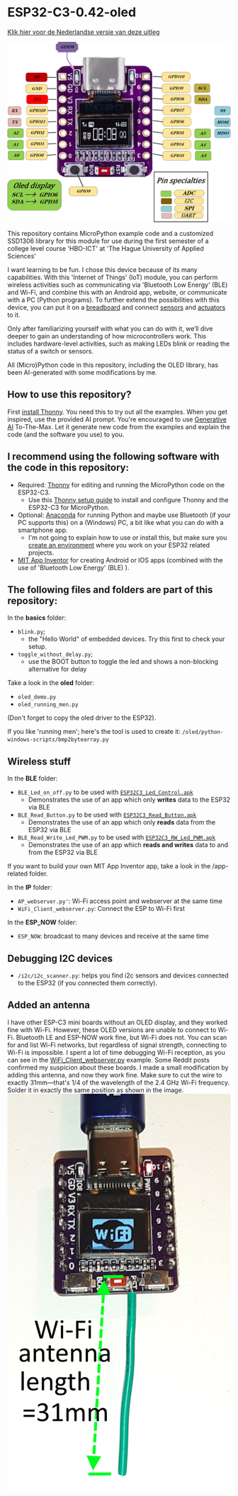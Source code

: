 # ESP32-C3-0.42-oled
[Klik hier voor de Nederlandse versie van deze uitleg](README_NL.md)

![ESP32-C3 with 0.42" oled display](/images/esp32-c3-0.42-oled-pinout.png)

This repository contains MicroPython example code and a customized SSD1306 library for this module for use during the first semester of a college level course 'HBO-ICT' at 'The Hague University of Applied Sciences'

I want learning to be fun. I chose this device because of its many capabilities. With this 'Internet of Things' (IoT) module, you can perform wireless activities such as communicating via 'Bluetooth Low Energy' (BLE) and Wi-Fi, and combine this with an Android app, website, or communicate with a PC (Python programs). To further extend the possibilities with this device, you can put it on a [breadboard](/images/ESP32-c3-oled-breadboard-hc-sr04p_bb.png) and connect [sensors](/images/ESP32-c3-oled-breadboard-imu_bb.png) and [actuators](/images/ESP32-c3-oled-breadboard-servo_bb.png) to it.

Only after familiarizing yourself with what you can do with it, we’ll dive deeper to gain an understanding of how microcontrollers work. This includes hardware-level activities, such as making LEDs blink or reading the status of a switch or sensors.

All (Micro)Python code in this repository, including the OLED library, has been AI-generated with some modifications by me.


## How to use this repository?
First [install Thonny](/manual/Install_Thonny_EN.pdf). You need this to try out all the examples. When you get inspired, use the provided AI prompt. 
You're encouraged to use [Generative AI](/Generative_AI/readme.md) To-The-Max. Let it generate new code from the examples and explain the code (and the software you use) to you.

## I recommend using the following software with the code in this repository:

 - Required: [Thonny](https://thonny.org/) for editing and running the MicroPython code on the ESP32-C3.
	- Use this [Thonny setup guide](/manual/Install_Thonny_EN.pdf) to install and configure Thonny and the ESP32-C3 for MicroPython.
 - Optional: [Anaconda](https://anaconda.org/) for running Python and maybe use Bluetooth (if your PC supports this) on a (Windows) PC, a bit like what you can do with a smartphone app.
	- I'm not going to explain how to use or install this, but make sure you [create an environment](https://www.anaconda.com/docs/tools/working-with-conda/environments) where you work on your ESP32 related projects.
 - [MIT App Inventor](https://appinventor.mit.edu/) for creating Android or IOS apps (combined with the use of 'Bluetooth Low Energy' (BLE) ).

## The following files and folders are part of this repository:

In the **basics** folder:

 - `blink.py`; 
	 - the "Hello World" of embedded devices. Try this first to check your setup.
 - `toggle_without_delay.py`;
	 - use the BOOT button to toggle the led and shows a non-blocking alternative for delay 

Take a look in the **oled** folder:

- `oled_demo.py`
- `oled_running_men.py`

(Don't forget to copy the oled driver to the ESP32).

If you like 'running men'; here's the tool is used to create it: `/oled/python-windows-scripts/bmp2bytearray.py`

## Wireless stuff

In the **BLE** folder:
- `BLE_Led_on_off.py` to be used with [`ESP32C3_Led_Control.apk`](/app-related/ESP32C3_Led_Control.apk)
	- Demonstrates the use of an app which only **writes** data to the ESP32 via BLE
- `BLE_Read_Button.py` to be used with [`ESP32C3_Read_Button.apk`](/app-related/ESP32C3_Read_Button.apk)
	- Demonstrates the use of an app which only **reads** data from the ESP32 via BLE
- `BLE_Read_Write_Led_PWM.py` to be used with [`ESP32C3_RW_Led_PWM.apk`](/app-related/ESP32C3_RW_Led_PWM.apk)
	- Demonstrates the use of an app which **reads and writes** data to and from the ESP32 via BLE

If you want to build your own MIT App Inventor app, take a look in the /app-related folder.

In the **IP** folder:
- `AP_webserver.py'`: 	Wi-Fi access point and webserver at the same time
- `WiFi_Client_webserver.py`: Connect the ESP to Wi-Fi first

In the **ESP_NOW** folder:

- `ESP_NOW`: broadcast to many devices and receive at the same time

## Debugging I2C devices

- `/i2c/i2c_scanner.py`: helps you find i2c sensors and devices connected to the ESP32 (if you connected them correctly).

## Added an antenna

I have other ESP-C3 mini boards without an OLED display, and they worked fine with Wi-Fi. However, these OLED versions are unable to connect to Wi-Fi. Bluetooth LE and ESP-NOW work fine, but Wi-Fi does not. You can scan for and list Wi-Fi networks, but regardless of signal strength, connecting to Wi-Fi is impossible.
I spent a lot of time debugging Wi-Fi reception, as you can see in the [WiFi_Client_webserver.py](/IP/WiFi_Client_webserver.py) example. Some Reddit posts confirmed my suspicion about these boards. I made a small modification by adding this antenna, and now they work fine.
Make sure to cut the wire to exactly 31mm—that's 1/4 of the wavelength of the 2.4 GHz Wi-Fi frequency. Solder it in exactly the same position as shown in the image.
![ESP32-C3 oled with antenna](/images/ESP32-C3_with_antenna.png)